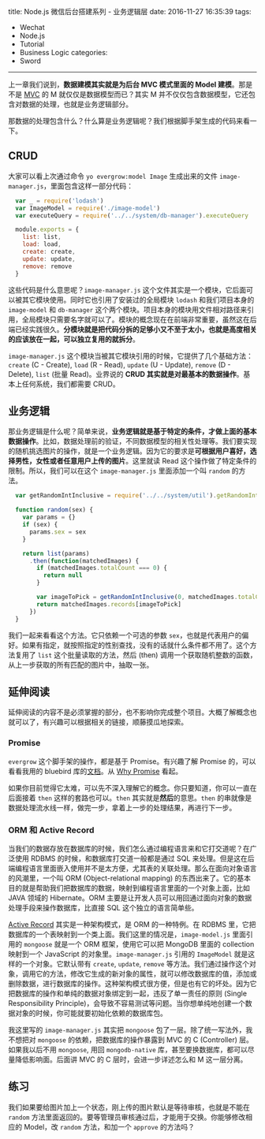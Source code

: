 title: Node.js 微信后台搭建系列 - 业务逻辑层
date: 2016-11-27 16:35:39
tags:
  - Wechat
  - Node.js
  - Tutorial
  - Business Logic
categories:
  - Sword
---

[MVC]: https://en.wikipedia.org/wiki/Model–view–controller

上一章我们说到，**数据建模其实就是为后台 MVC 模式里面的 Model 建模**。那是不是 [MVC][] 的 M 就仅仅是数据模型而已？其实 M 并不仅仅包含数据模型，它还包含对数据的处理，也就是业务逻辑部分。  

那数据的处理包含什么？什么算是业务逻辑呢？我们根据脚手架生成的代码来看一下。  

## CRUD

大家可以看上次通过命令 `yo evergrow:model Image` 生成出来的文件 `image-manager.js`，里面包含这样一部分代码：

```javascript
  var _ = require('lodash')
  var ImageModel = require('./image-model')
  var executeQuery = require('../../system/db-manager').executeQuery

  module.exports = {
    list: list,
    load: load,
    create: create,
    update: update,
    remove: remove
  }
```

这些代码是什么意思呢？`image-manager.js` 这个文件其实是一个模块，它后面可以被其它模块使用。同时它也引用了安装过的全局模块 `lodash` 和我们项目本身的 `image-model` 和 `db-manager` 这个两个模块。项目本身的模块用文件相对路径来引用，全局模块只需要名字就可以了。模块的概念现在在前端非常重要，虽然这在后端已经实践很久。**分模块就是把代码分拆的足够小又不至于太小，也就是高度相关的应该放在一起，可以独立复用的就拆分**。  

`image-manager.js` 这个模块当被其它模块引用的时候，它提供了几个基础方法：`create` (C - Create), `load` (R - Read), `update` (U - Update), `remove` (D - Delete), `list` (批量 Read)。业界说的 **CRUD 其实就是对最基本的数据操作**。基本上任何系统，我们都需要 CRUD。  

## 业务逻辑

那业务逻辑是什么呢？简单来说，**业务逻辑就是基于特定的条件，才做上面的基本数据操作**。比如，数据处理前的验证，不同数据模型的相关性处理等。我们要实现的随机挑选图片的操作，就是一个业务逻辑。因为它的要求是**可根据用户喜好，选择男性，女性或者任意用户上传的图片**。这里就读 Read 这个操作做了特定条件的限制。所以，我们可以在这个 `image-manager.js` 里面添加一个叫 `random` 的方法。  

```javascript
  var getRandomIntInclusive = require('../../system/util').getRandomIntInclusive

  function random(sex) {
    var params = {}
    if (sex) {
      params.sex = sex
    }

    return list(params)
      .then(function(matchedImages) {
        if (matchedImages.totalCount === 0) {
          return null
        }

        var imageToPick = getRandomIntInclusive(0, matchedImages.totalCount - 1)
        return matchedImages.records[imageToPick]
      })
  }
```

我们一起来看看这个方法。它只依赖一个可选的参数 `sex`，也就是代表用户的偏好。如果有指定，就按照指定的性别查找，没有的话就什么条件都不用了。这个方法复用了 `list` 这个批量读取的方法，然后 (then) 调用一个获取随机整数的函数，从上一步获取的所有匹配的图片中，抽取一张。  

## 延伸阅读

延伸阅读的内容不是必须掌握的部分，也不影响你完成整个项目。大概了解概念也就可以了，有兴趣可以根据相关的链接，顺藤摸瓜地探索。  

### Promise

[文档]: http://bluebirdjs.com/docs/getting-started.html
[Why Promise]: http://bluebirdjs.com/docs/why-promises.html

`evergrow` 这个脚手架的操作，都是基于 Promise。有兴趣了解 Promise 的，可以看看我用的 bluebird 库的[文档][]。从 [Why Promise][] 看起。  

如果你目前觉得它太难，可以先不深入理解它的概念。你只要知道，你可以一直在后面接着 `then` 这样的套路也可以。`then` 其实就是**然后**的意思。`then` 的串就像是数据处理流水线一样，做完一步，拿着上一步的处理结果，再进行下一步。  

### ORM 和 Active Record

[Active Record]: https://en.wikipedia.org/wiki/Active_record_pattern

当我们的数据存放在数据库的时候，我们怎么通过编程语言来和它打交道呢？在广泛使用 RDBMS 的时候，和数据库打交道一般都是通过 SQL 来处理。但是这在后端编程语言里面嵌入使用并不是太方便，尤其表的关联处理。那么在面向对象语言的风潮里，一个叫 ORM (Object-relational mapping) 的东西出来了。它的基本目的就是帮助我们把数据库的数据，映射到编程语言里面的一个对象上面，比如 JAVA 领域的 Hibernate。ORM 主要是让开发人员可以用回通过面向对象的数据处理手段来操作数据库，比直接 SQL 这个独立的语言简单些。  

[Active Record][] 其实是一种架构模式，是 ORM 的一种特例。在 RDBMS 里，它把数据库的一个表映射到一个类上面。我们这里的情况是，`image-model.js` 里面引用的 `mongoose` 就是一个 ORM 框架，使用它可以把 MongoDB 里面的 collection 映射到一个 JavaScript 的对象里。`image-manager.js` 引用的 `ImageModel` 就是这样的一个对象。它默认带有 `create`, `update`, `remove` 等方法。我们通过操作这个对象，调用它的方法，修改它生成的新对象的属性，就可以修改数据库的值，添加或删除数据，进行数据库的操作。这种架构模式很方便，但是也有它的坏处。因为它把数据库的操作和单纯的数据对象绑定到一起，违反了单一责任的原则 (Single Responsibility Principle)，会导致不容易测试等问题。当你想单纯地创建一个数据对象的时候，你可能就要初始化依赖的数据库包。  

我这里写的 `image-manager.js` 其实把 `mongoose` 包了一层。除了统一写法外，我不想把对 `mongoose` 的依赖，把数据库的操作暴露到 MVC 的 C (Controller) 层。如果我以后不用 `mongoose`, 用回 `mongodb-native` 库，甚至要换数据库，都可以尽量降低影响面。后面讲 MVC 的 C 层时，会进一步详述怎么和 M 这一层分离。  


## 练习

我们如果要给图片加上一个状态，刚上传的图片默认是等待审核，也就是不能在 `random` 方法里面返回的。要等管理员审核通过后，才能用于交换。你能够修改相应的 Model，改 `random` 方法，和加一个 `approve` 的方法吗？  
